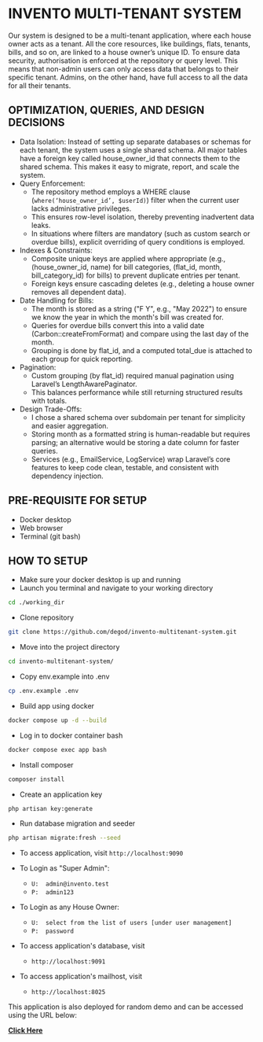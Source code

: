 # INVENTO MULTI-TENANT SYSTEM

Our system is designed to be a multi-tenant application, where each house owner acts as a tenant. All the core resources, like buildings, flats, tenants, bills, and so on, are linked to a house owner’s unique ID. To ensure data security, authorisation is enforced at the repository or query level. This means that non-admin users can only access data that belongs to their specific tenant. Admins, on the other hand, have full access to all the data for all their tenants.

## OPTIMIZATION, QUERIES, AND DESIGN DECISIONS

-   Data Isolation: Instead of setting up separate databases or schemas for each tenant, the system uses a single shared schema. All major tables have a foreign key called house_owner_id that connects them to the shared schema. This makes it easy to migrate, report, and scale the system.
-   Query Enforcement:
    -   The repository method employs a WHERE clause (`where(‘house_owner_id’, $userId)`) filter when the current user lacks administrative privileges.
    -   This ensures row-level isolation, thereby preventing inadvertent data leaks.
    -   In situations where filters are mandatory (such as custom search or overdue bills), explicit overriding of query conditions is employed.
-   Indexes & Constraints:
    -   Composite unique keys are applied where appropriate (e.g., (house_owner_id, name) for bill categories, (flat_id, month, bill_category_id) for bills) to prevent duplicate entries per tenant.
    -   Foreign keys ensure cascading deletes (e.g., deleting a house owner removes all dependent data).
-   Date Handling for Bills:
    -   The month is stored as a string ("F Y", e.g., "May 2022") to ensure we know the year in which the month's bill was created for.
    -   Queries for overdue bills convert this into a valid date (Carbon::createFromFormat) and compare using the last day of the month.
    -   Grouping is done by flat_id, and a computed total_due is attached to each group for quick reporting.
-   Pagination:
    -   Custom grouping (by flat_id) required manual pagination using Laravel’s LengthAwarePaginator.
    -   This balances performance while still returning structured results with totals.
-   Design Trade-Offs:
    -   I chose a shared schema over subdomain per tenant for simplicity and easier aggregation.
    -   Storing month as a formatted string is human-readable but requires parsing; an alternative would be storing a date column for faster queries.
    -   Services (e.g., EmailService, LogService) wrap Laravel’s core features to keep code clean, testable, and consistent with dependency injection.

## PRE-REQUISITE FOR SETUP

-   Docker desktop
-   Web browser
-   Terminal (git bash)

## HOW TO SETUP

-   Make sure your docker desktop is up and running
-   Launch you terminal and navigate to your working directory

```bash
cd ./working_dir
```

-   Clone repository

```bash
git clone https://github.com/degod/invento-multitenant-system.git
```

-   Move into the project directory

```bash
cd invento-multitenant-system/
```

-   Copy env.example into .env

```bash
cp .env.example .env
```

-   Build app using docker

```bash
docker compose up -d --build
```

-   Log in to docker container bash

```bash
docker compose exec app bash
```

-   Install composer

```bash
composer install
```

-   Create an application key

```bash
php artisan key:generate
```

-   Run database migration and seeder

```bash
php artisan migrate:fresh --seed
```

-   To access application, visit
    `http://localhost:9090`

-   To Login as "Super Admin":

    -   `U:  admin@invento.test`
    -   `P:  admin123`

-   To Login as any House Owner:

    -   `U:  select from the list of users [under user management]`
    -   `P:  password`

-   To access application's database, visit

    -   `http://localhost:9091`

-   To access application's mailhost, visit
    -   `http://localhost:8025`

This application is also deployed for random demo and can be accessed using the URL below:

**[Click Here](http://invento.getenjoyment.net/)**
